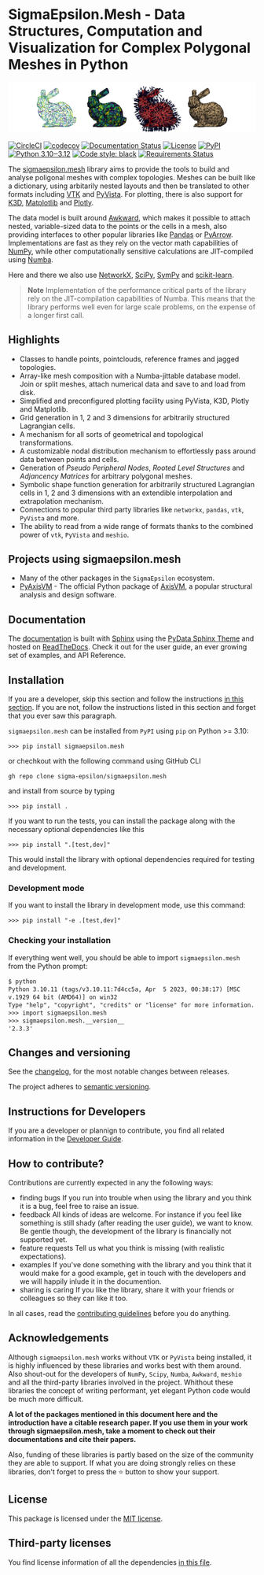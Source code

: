 # **SigmaEpsilon.Mesh** - Data Structures, Computation and Visualization for Complex Polygonal Meshes in Python

![ ](logo.png)

[![CircleCI](https://dl.circleci.com/status-badge/img/gh/sigma-epsilon/sigmaepsilon.mesh/tree/main.svg?style=shield)](https://dl.circleci.com/status-badge/redirect/gh/sigma-epsilon/sigmaepsilon.mesh/tree/main)
[![codecov](https://codecov.io/gh/sigma-epsilon/sigmaepsilon.mesh/graph/badge.svg?token=7JKJ3HHSX3)](https://codecov.io/gh/sigma-epsilon/sigmaepsilon.mesh)
[![Documentation Status](https://readthedocs.org/projects/sigmaepsilonmesh/badge/?version=latest)](https://sigmaepsilonmesh.readthedocs.io/en/latest/?badge=latest)
[![License](https://img.shields.io/badge/License-MIT-yellow.svg)](https://opensource.org/licenses/MIT)
[![PyPI](https://badge.fury.io/py/sigmaepsilon.mesh.svg)](https://pypi.org/project/sigmaepsilon.mesh)
[![Python 3.10‒3.12](https://img.shields.io/badge/python-3.7%E2%80%923.10-blue)](https://www.python.org)
[![Code style: black](https://img.shields.io/badge/code%20style-black-000000.svg)](https://github.com/psf/black)
[![Requirements Status](https://dependency-dash.repo-helper.uk/github/sigma-epsilon/sigmaepsilon.mesh/badge.svg)](https://dependency-dash.repo-helper.uk/github/sigma-epsilon/sigmaepsilon.mesh)

The [sigmaepsilon.mesh](https://sigmaepsilon.mesh.readthedocs.io/en/latest/) library aims to provide the tools to build and analyse poligonal meshes with complex topologies. Meshes can be built like a dictionary, using arbitarily nested layouts and then be translated to other formats including [VTK](https://vtk.org/) and [PyVista](https://docs.pyvista.org/). For plotting, there is also support for [K3D](http://k3d-jupyter.org/), [Matplotlib](https://matplotlib.org/) and [Plotly](https://plotly.com/python/).

The data model is built around [Awkward](https://awkward-array.org/doc/main/), which makes it possible to attach nested, variable-sized data to the points or the cells in a mesh, also providing interfaces to other popular libraries like [Pandas](https://vtk.org/) or [PyArrow](https://arrow.apache.org/docs/python/index.html). Implementations are fast as they rely on the vector math capabilities of [NumPy](https://numpy.org/doc/stable/index.html), while other computationally sensitive calculations are JIT-compiled using [Numba](https://numba.pydata.org/).

Here and there we also use [NetworkX](https://networkx.org/documentation/stable/index.html#), [SciPy](https://scipy.org/), [SymPy](https://www.sympy.org/en/index.html) and [scikit-learn](https://scikit-learn.org/stable/).

> **Note**
> Implementation of the performance critical parts of the library rely on the JIT-compilation capabilities of Numba. This means that the library performs well even for large scale problems, on the expense of a longer first call.

## Highlights

* Classes to handle points, pointclouds, reference frames and jagged topologies.
* Array-like mesh composition with a Numba-jittable database model. Join or split meshes, attach numerical data and save to and load from disk.
* Simplified and preconfigured plotting facility using PyVista, K3D, Plotly and Matplotlib.
* Grid generation in 1, 2 and 3 dimensions for arbitrarily structured Lagrangian cells.
* A mechanism for all sorts of geometrical and topological transformations.
* A customizable nodal distribution mechanism to effortlessly pass around data between points and cells.
* Generation of *Pseudo Peripheral Nodes*, *Rooted Level Structures* and *Adjancency Matrices* for arbitrary polygonal meshes.
* Symbolic shape function generation for arbitrarily structured Lagrangian cells in 1, 2 and 3 dimensions with an extendible interpolation and extrapolation mechanism.
* Connections to popular third party libraries like `networkx`, `pandas`, `vtk`, `PyVista` and more.
* The ability to read from a wide range of formats thanks to the combined power of `vtk`, `PyVista` and `meshio`.

## Projects using sigmaepsilon.mesh

* Many of the other packages in the `SigmaEpsilon` ecosystem.
* [PyAxisVM](https://github.com/AxisVM/pyaxisvm) - The official Python package of [AxisVM](https://axisvm.eu/), a popular structural analysis and design software.

## Documentation

The [documentation](https://sigmaepsilonmesh.readthedocs.io/en/latest/) is built with [Sphinx](https://www.sphinx-doc.org/en/master/) using the [PyData Sphinx Theme](https://pydata-sphinx-theme.readthedocs.io/en/stable/index.html) and hosted on [ReadTheDocs](https://readthedocs.org/). Check it out for the user guide, an ever growing set of examples, and API Reference.

## Installation

If you are a developer, skip this section and follow the instructions [in this section](#instructions-for-developers). If you are not, follow the instructions listed in this section and forget that you ever saw this paragraph.

`sigmaepsilon.mesh` can be installed from `PyPI` using `pip` on Python >= 3.10:

```console
>>> pip install sigmaepsilon.mesh
```

or chechkout with the following command using GitHub CLI

```console
gh repo clone sigma-epsilon/sigmaepsilon.mesh
```

and install from source by typing

```console
>>> pip install .
```

If you want to run the tests, you can install the package along with the necessary optional dependencies like this

```console
>>> pip install ".[test,dev]"
```

This would install the library with optional dependencies required for testing and development.

### Development mode

If you want to install the library in development mode, use this command:

```console
>>> pip install "-e .[test,dev]"
```

### Checking your installation

If everything went well, you should be able to import `sigmaepsilon.mesh` from the Python prompt:

```console
$ python
Python 3.10.11 (tags/v3.10.11:7d4cc5a, Apr  5 2023, 00:38:17) [MSC v.1929 64 bit (AMD64)] on win32
Type "help", "copyright", "credits" or "license" for more information.
>>> import sigmaepsilon.mesh
>>> sigmaepsilon.mesh.__version__
'2.3.3'
```

## Changes and versioning

See the [changelog](CHANGELOG.md), for the most notable changes between releases.

The project adheres to [semantic versioning](https://semver.org/).

## Instructions for Developers

If you are a developer or plannign to contribute, you find all related information in the [Developer Guide](DEV.md).

## How to contribute?

Contributions are currently expected in any the following ways:

* finding bugs
  If you run into trouble when using the library and you think it is a bug, feel free to raise an issue.
* feedback
  All kinds of ideas are welcome. For instance if you feel like something is still shady (after reading the user guide), we want to know. Be gentle though, the development of the library is financially not supported yet.
* feature requests
  Tell us what you think is missing (with realistic expectations).
* examples
  If you've done something with the library and you think that it would make for a good example, get in touch with the developers and we will happily inlude it in the documention.
* sharing is caring
  If you like the library, share it with your friends or colleagues so they can like it too.

In all cases, read the [contributing guidelines](CONTRIBUTING.md) before you do anything.

## Acknowledgements

Although `sigmaepsilon.mesh` works without `VTK` or `PyVista` being installed, it is highly influenced by these libraries and works best with them around. Also shout-out for the developers of `NumPy`, `Scipy`, `Numba`, `Awkward`, `meshio` and all the third-party libraries involved in the project. Whithout these libraries the concept of writing performant, yet elegant Python code would be much more difficult.

**A lot of the packages mentioned in this document here and the introduction have a citable research paper. If you use them in your work through sigmaepsilon.mesh, take a moment to check out their documentations and cite their papers.**

Also, funding of these libraries is partly based on the size of the community they are able to support. If what you are doing strongly relies on these libraries, don't forget to press the :star: button to show your support.

## License

This package is licensed under the [MIT license](LICENSE).

## Third-party licenses

You find license information of all the dependencies [in this file](THIRD-PARTY-LICENSES).
